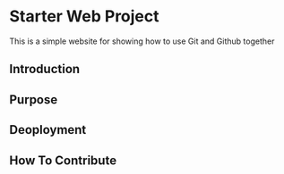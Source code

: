 # Starter Web Project

This is a simple website for showing how to use Git and Github together

## Introduction

## Purpose

## Deoployment

## How To Contribute